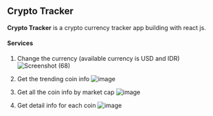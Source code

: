 ## Crypto Tracker
**Crypto Tracker** is a crypto currency tracker app building with react js. 

#### Services
1. Change the currency (available currency is USD and IDR)
![Screenshot (68)](https://user-images.githubusercontent.com/50564780/149687546-c8399ecd-c611-4fe4-9fe6-c6f09394106c.png)


2. Get the trending coin info
![image](https://user-images.githubusercontent.com/50564780/149687642-1a1711e1-44cb-43d4-bb5f-16a2a4a26209.png)


3. Get all the coin info by market cap
![image](https://user-images.githubusercontent.com/50564780/149687677-2b478cb5-3885-4be8-b197-c9c5a20231b7.png)


4. Get detail info for each coin
![image](https://user-images.githubusercontent.com/50564780/149687696-af248ca2-f859-4c5c-a7f7-48c90e0d53a7.png)
